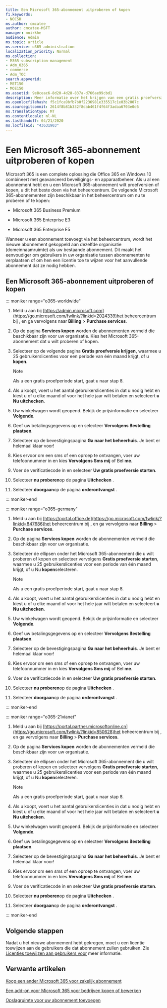 ```yaml
---
title: Een Microsoft 365-abonnement uitproberen of kopen
f1.keywords:
- NOCSH
ms.author: cmcatee
author: cmcatee-MSFT
manager: mnirkhe
audience: Admin
ms.topic: article
ms.service: o365-administration
localization_priority: Normal
ms.collection:
- M365-subscription-management
- Adm_O365
- commerce
- Adm_TOC
search.appverid:
- MET150
- MOE150
ms.assetid: 9e8ceac6-8d20-4d28-837a-d766ae99cbd1
description: Meer informatie over het krijgen van een gratis proefversie of het kopen van een abonnement voor Microsoft 365.
ms.openlocfilehash: f5c1fca9bfb7b0f2236981e335517c1e03b2007c
ms.sourcegitcommit: 2614f8b81b332f8dab461f4f64f3adaa6703e0d6
ms.translationtype: MT
ms.contentlocale: nl-NL
ms.lasthandoff: 04/21/2020
ms.locfileid: "43631903"
---
```

# <a name="try-or-buy-a-microsoft-365-subscription"></a>Een Microsoft 365-abonnement uitproberen of kopen

Microsoft 365 is een complete oplossing die Office 365 en Windows 10 combineert met geavanceerd beveiligings- en apparaatbeheer. Als u al een abonnement hebt en u een Microsoft 365-abonnement wilt proefversien of kopen, u dit het beste doen via het beheercentrum. De volgende Microsoft 365-abonnementen zijn beschikbaar in het beheercentrum om nu te proberen of te kopen:
  
- Microsoft 365 Business Premium

- Microsoft 365 Enterprise E3

- Microsoft 365 Enterprise E5

Wanneer u een abonnement toevoegt via het beheercentrum, wordt het nieuwe abonnement gekoppeld aan dezelfde organisatie (domeinnaamruimte) als uw bestaande abonnement. Dit maakt het eenvoudiger om gebruikers in uw organisatie tussen abonnementen te verplaatsen of om hen een licentie toe te wijzen voor het aanvullende abonnement dat ze nodig hebben.
  
## <a name="try-or-buy-a-microsoft-365-subscription"></a>Een Microsoft 365-abonnement uitproberen of kopen

::: moniker range="o365-worldwide"


1. Meld u aan bij [https://admin.microsoft.com](https://go.microsoft.com/fwlink/?linkid=2024339)het beheercentrum bij , en ga vervolgens naar **Billing** \> **Purchase services**.

2. Op de pagina **Services kopen** worden de abonnementen vermeld die beschikbaar zijn voor uw organisatie. Kies het Microsoft 365-abonnement dat u wilt proberen of kopen.

3. Selecteer op de volgende pagina **Gratis proefversie krijgen,** waarmee u 25 gebruikerslicenties voor een periode van één maand krijgt, of u **kopen.**

    > [!NOTE]
    > Als u een gratis proefperiode start, gaat u naar stap 8.
  
4. Als u koopt, voert u het aantal gebruikerslicenties in dat u nodig hebt en kiest u of u elke maand of voor het hele jaar wilt betalen en selecteert **u Nu uitchecken**.

5. Uw winkelwagen wordt geopend. Bekijk de prijsinformatie en selecteer **Volgende**.

6. Geef uw betalingsgegevens op en selecteer **Vervolgens Bestelling plaatsen**.

7. Selecteer op de bevestigingspagina **Ga naar het beheerhuis**. Je bent er helemaal klaar voor!

8. Kies ervoor om een sms of een oproep te ontvangen, voer uw telefoonnummer in en kies **Vervolgens Sms mij** of Bel **me**.

9. Voer de verificatiecode in en selecteer **Uw gratis proefversie starten.**

10. Selecteer **nu proberen**op de pagina **Uitchecken** .

11. Selecteer **doorgaan**op de pagina **orderontvangst** .


::: moniker-end

::: moniker range="o365-germany"
1. Meld u aan bij [https://portal.office.de](https://go.microsoft.com/fwlink/?linkid=847686)het beheercentrum bij , en ga vervolgens naar **Billing** \> **Purchase services**.

2. Op de pagina **Services kopen** worden de abonnementen vermeld die beschikbaar zijn voor uw organisatie. 

3. Selecteer de ellipsen onder het Microsoft 365-abonnement die u wilt proberen of kopen en selecteer vervolgens **Gratis proefversie starten**, waarmee u 25 gebruikerslicenties voor een periode van één maand krijgt, of u Nu **kopen**selecteren.

    > [!NOTE]
    > Als u een gratis proefperiode start, gaat u naar stap 8.
  
4. Als u koopt, voert u het aantal gebruikerslicenties in dat u nodig hebt en kiest u of u elke maand of voor het hele jaar wilt betalen en selecteert **u Nu uitchecken**.

5. Uw winkelwagen wordt geopend. Bekijk de prijsinformatie en selecteer **Volgende**.

6. Geef uw betalingsgegevens op en selecteer **Vervolgens Bestelling plaatsen**.

7. Selecteer op de bevestigingspagina **Ga naar het beheerhuis**. Je bent er helemaal klaar voor!

8. Kies ervoor om een sms of een oproep te ontvangen, voer uw telefoonnummer in en kies **Vervolgens Sms mij** of Bel **me**.

9. Voer de verificatiecode in en selecteer **Uw gratis proefversie starten.**

10. Selecteer **nu proberen**op de pagina **Uitchecken** .

11. Selecteer **doorgaan**op de pagina **orderontvangst** .

::: moniker-end

::: moniker range="o365-21vianet"
1. Meld u aan bij [https://portal.partner.microsoftonline.cn](https://go.microsoft.com/fwlink/?linkid=850628)het beheercentrum bij , en ga vervolgens naar **Billing** \> **Purchase services**.

2. Op de pagina **Services kopen** worden de abonnementen vermeld die beschikbaar zijn voor uw organisatie. 

3. Selecteer de ellipsen onder het Microsoft 365-abonnement die u wilt proberen of kopen en selecteer vervolgens **Gratis proefversie starten**, waarmee u 25 gebruikerslicenties voor een periode van één maand krijgt, of u Nu **kopen**selecteren.

    > [!NOTE]
    > Als u een gratis proefperiode start, gaat u naar stap 8.
  
4. Als u koopt, voert u het aantal gebruikerslicenties in dat u nodig hebt en kiest u of u elke maand of voor het hele jaar wilt betalen en selecteert **u Nu uitchecken**.

5. Uw winkelwagen wordt geopend. Bekijk de prijsinformatie en selecteer **Volgende**.

6. Geef uw betalingsgegevens op en selecteer **Vervolgens Bestelling plaatsen**.

7. Selecteer op de bevestigingspagina **Ga naar het beheerhuis**. Je bent er helemaal klaar voor!

8. Kies ervoor om een sms of een oproep te ontvangen, voer uw telefoonnummer in en kies **Vervolgens Sms mij** of Bel **me**.

9. Voer de verificatiecode in en selecteer **Uw gratis proefversie starten.**

10. Selecteer **nu proberen**op de pagina **Uitchecken** .

11. Selecteer **doorgaan**op de pagina **orderontvangst** .

::: moniker-end


## <a name="next-steps"></a>Volgende stappen

Nadat u het nieuwe abonnement hebt gekregen, moet u een licentie toewijzen aan de gebruikers die dat abonnement zullen gebruiken. Zie [Licenties toewijzen aan gebruikers voor](../admin/manage/assign-licenses-to-users.md) meer informatie.

## <a name="related-articles"></a>Verwante artikelen

[Koop een ander Microsoft 365 voor zakelijk abonnement](buy-another-subscription.md)

[Een add-on voor Microsoft 365 voor bedrijven kopen of bewerken](buy-or-edit-an-add-on.md)

[Opslagruimte voor uw abonnement toevoegen](add-storage-space.md)

